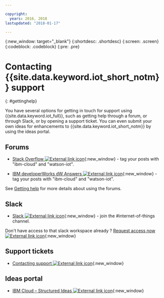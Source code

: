 ```yaml
---

copyright:
  years: 2016, 2018
lastupdated: "2018-01-17"

---
```


{:new_window: target="\_blank"}
{:shortdesc: .shortdesc}
{:screen: .screen}
{:codeblock: .codeblock}
{:pre: .pre}

# Contacting {{site.data.keyword.iot_short_notm}} support
{: #gettinghelp}

You have several options for getting in touch for support using {{site.data.keyword.iot_full}}, such as getting help through a forum, or through Slack, or by opening a support ticket. You can even submit your own ideas for enhancements to {{site.data.keyword.iot_short_notm}} by using the ideas portal.

## Forums

* [Stack Overflow ![External link icon](../../icons/launch-glyph.svg "External link icon")](http://stackoverflow.com/search?q=watson-iot+ibm-bluemix){:new_window} - tag your posts with "ibm-cloud" and "watson-iot".
<!--Insert the appropriate dW Answers tag for your service for <service_keyword> in URL below:  -->
* [IBM developerWorks dW Answers ![External link icon](../../icons/launch-glyph.svg "External link icon")](https://developer.ibm.com/answers/topics/watson-iot/?smartspace=bluemix){:new_window} - tag your posts with "ibm-cloud" and "watson-iot".

See [Getting help](https://www.{DomainName}/docs/support/index.html#getting-help) for more details about using the forums.


## Slack

* [Slack ![External link icon](../../icons/launch-glyph.svg "External link icon")](https://ibm-developers.slack.com/){:new_window} - join the #internet-of-things channel.

Don't have access to that slack workspace already ?  [Request access now ![External link icon](../../icons/launch-glyph.svg "External link icon")](https://bxdevs-slack-invite.mybluemix.net/){:new_window}

## Support tickets

* [Contacting support ![External link icon](../../icons/launch-glyph.svg "External link icon")](https://www.{DomainName}/docs/support/index.html#contacting-support){:new_window}


## Ideas portal

* [IBM Cloud – Structured Ideas ![External link icon](../../icons/launch-glyph.svg "External link icon")](http://ibm.biz/cloudideas){:new_window}
